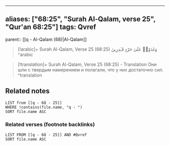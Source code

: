 
---
aliases: ["68:25", "Surah Al-Qalam, verse 25", "Qur'an 68:25"]
tags: Qvref
---

parent:: [[q - Al-Qalam (68)|Al-Qalam]]

> [!arabic]+ Surah Al-Qalam, Verse 25 (68:25)
> <span class="quran-arabic">وَغَدَوْا۟ عَلَىٰ حَرْدٍ قَـٰدِرِينَ</span>
^arabic

> [!translation]+ Surah Al-Qalam, Verse 25 (68:25) - Translation
> Они шли с твердым намерением и полагали, что у них достаточно сил.
^translation



## Related notes
```dataview
LIST from [[q - 68 - 25]]
WHERE !contains(file.name, "q - ")
SORT file.name ASC
```

### Related verses (footnote backlinks)
```dataview
LIST FROM [[q - 68 - 25]] AND #Qvref
SORT file.name ASC
```

